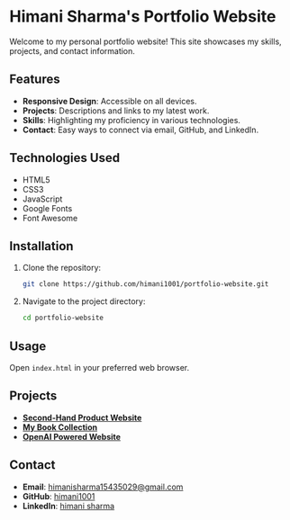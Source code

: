 # Himani Sharma's Portfolio Website

Welcome to my personal portfolio website! This site showcases my skills, projects, and contact information.

## Features

- **Responsive Design**: Accessible on all devices.
- **Projects**: Descriptions and links to my latest work.
- **Skills**: Highlighting my proficiency in various technologies.
- **Contact**: Easy ways to connect via email, GitHub, and LinkedIn.

## Technologies Used

- HTML5
- CSS3
- JavaScript
- Google Fonts
- Font Awesome

## Installation

1. Clone the repository:
   ```sh
   git clone https://github.com/himani1001/portfolio-website.git
   ```
2. Navigate to the project directory:
   ```sh
   cd portfolio-website
   ```

## Usage

Open `index.html` in your preferred web browser.

## Projects

- **[Second-Hand Product Website](https://github.com/himani1001/2nd-hand-product-selling-website)**
- **[My Book Collection](https://github.com/himani1001/My-Book-Store)**
- **[OpenAI Powered Website](https://github.com/himani1001/OpenAI-Powered-Website-Orb)**

## Contact

- **Email**: [himanisharma15435029@gmail.com](mailto:himanisharma15435029@gmail.com)
- **GitHub**: [himani1001](https://github.com/himani1001)
- **LinkedIn**: [himani sharma](https://www.linkedin.com/in/himani-s1001)
